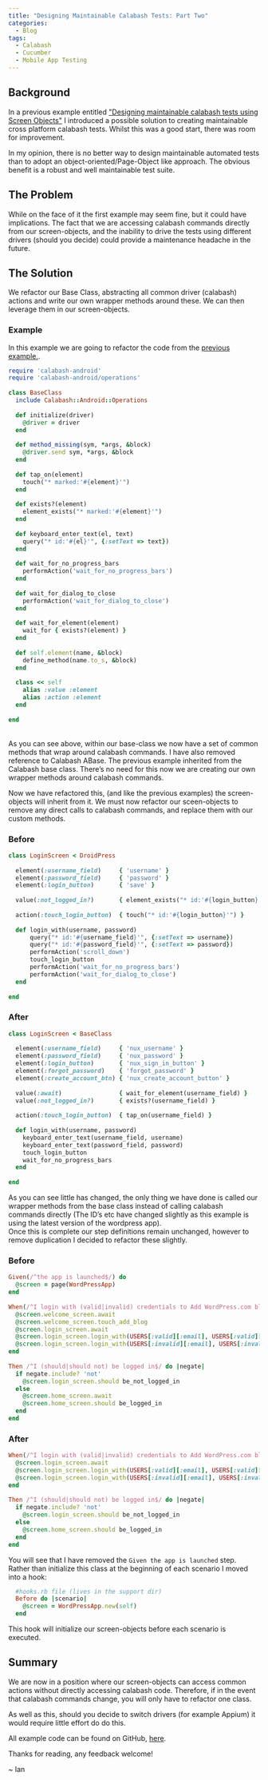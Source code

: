 ```yaml
---
title: "Designing Maintainable Calabash Tests: Part Two"
categories:
  - Blog
tags:
  - Calabash
  - Cucumber
  - Mobile App Testing
---
```


## Background
In a previous example entitled ["Designing maintainable calabash tests using Screen Objects"](../designing-manintainable-calabsh-tests-pt1/) I introduced a possible solution to creating maintainable cross platform calabash tests. Whilst this was a good start, there was room for improvement.<br>

In my opinion, there is no better way to design maintainable automated tests than to adopt an object-oriented/Page-Object like approach. The obvious benefit is a robust and well maintainable test suite. <br>

## The Problem
While on the face of it the first example may seem fine, but it could have implications. The fact that we are accessing calabash commands directly from our screen-objects, and the inability to drive the tests using different drivers (should you decide) could provide a maintenance headache in the future.<br>

## The Solution
We refactor our Base Class, abstracting all common driver (calabash) actions and write our own wrapper methods around these. We can then leverage them in our screen-objects.

### Example
In this example we are going to refactor the code from the [previous example.](../designing-manintainable-calabsh-tests-pt1/).
```ruby
require 'calabash-android'
require 'calabash-android/operations'
 
class BaseClass
  include Calabash::Android::Operations
 
  def initialize(driver)
    @driver = driver
  end
 
  def method_missing(sym, *args, &block)
    @driver.send sym, *args, &block
  end
 
  def tap_on(element)
    touch("* marked:'#{element}'")
  end
 
  def exists?(element)
    element_exists("* marked:'#{element}'")
  end
 
  def keyboard_enter_text(el, text)
    query("* id:'#{el}'", {:setText => text})
  end
 
  def wait_for_no_progress_bars
    performAction('wait_for_no_progress_bars')
  end
 
  def wait_for_dialog_to_close
    performAction('wait_for_dialog_to_close')
  end
 
  def wait_for_element(element)
    wait_for { exists?(element) }
  end
 
  def self.element(name, &block)
    define_method(name.to_s, &block)
  end
 
  class << self
    alias :value :element
    alias :action :element
  end
 
end

```
<br>
As you can see above, within our base-class we now have a set of common methods that wrap around calabash commands. I have also removed reference to Calabash ABase. The previous example inherited from the Calabash base class. There’s no need for this now we are creating our own wrapper methods around calabash commands.

Now we have refactored this, (and like the previous examples) the screen-objects will inherit from it. We must now refactor our sceen-objects to remove any direct calls to calabash commands, and replace them with our custom methods.

### Before
```ruby
class LoginScreen < DroidPress
 
  element(:username_field)     { 'username' }
  element(:password_field)     { 'password' }
  element(:login_button)       { 'save' }
 
  value(:not_logged_in?)       { element_exists("* id:'#{login_button}'") }
 
  action(:touch_login_button)  { touch("* id:'#{login_button}'") }
 
  def login_with(username, password)
      query("* id:'#{username_field}'", {:setText => username})
      query("* id:'#{password_field}'", {:setText => password})
      performAction('scroll_down')
      touch_login_button
      performAction('wait_for_no_progress_bars')
      performAction('wait_for_dialog_to_close')
  end
 
end
```

### After
```ruby
class LoginScreen < BaseClass
 
  element(:username_field)     { 'nux_username' }
  element(:password_field)     { 'nux_password' }
  element(:login_button)       { 'nux_sign_in_button' }
  element(:forgot_password)    { 'forgot_password' }
  element(:create_account_btn) { 'nux_create_account_button' }
 
  value(:await)                { wait_for_element(username_field) }
  value(:not_logged_in?)       { exists?(username_field) }
 
  action(:touch_login_button)  { tap_on(username_field) }
 
  def login_with(username, password)
    keyboard_enter_text(username_field, username)
    keyboard_enter_text(password_field, password)
    touch_login_button
    wait_for_no_progress_bars
  end
 
end
```

As you can see little has changed, the only thing we have done is called our wrapper methods from the base class instead of calling calabash commands directly (The ID’s etc have changed slightly as this example is using the latest version of the wordpress app).<br>
Once this is complete our step definitions remain unchanged, however to remove duplication I decided to refactor these slightly.
### Before
```ruby
Given(/^the app is launched$/) do
  @screen = page(WordPressApp)
end
 
When(/^I login with (valid|invalid) credentials to Add WordPress.com blog$/) do |negate|
  @screen.welcome_screen.await
  @screen.welcome_screen.touch_add_blog
  @screen.login_screen.await
  @screen.login_screen.login_with(USERS[:valid][:email], USERS[:valid][:password]) if negate.eql? 'valid'
  @screen.login_screen.login_with(USERS[:invalid][:email], USERS[:invalid][:password]) if negate.eql? 'invalid'
end
 
Then /^I (should|should not) be logged in$/ do |negate|
  if negate.include? 'not'
    @screen.login_screen.should be_not_logged_in
  else
    @screen.home_screen.await
    @screen.home_screen.should be_logged_in
  end
end
```

### After
```ruby
When(/^I login with (valid|invalid) credentials to Add WordPress.com blog$/) do |negate|
  @screen.login_screen.await
  @screen.login_screen.login_with(USERS[:valid][:email], USERS[:valid][:password]) if negate.eql? 'valid'
  @screen.login_screen.login_with(USERS[:invalid][:email], USERS[:invalid][:password]) if negate.eql? 'invalid'
end
 
Then /^I (should|should not) be logged in$/ do |negate|
  if negate.include? 'not'
    @screen.login_screen.should be_not_logged_in
  else
    @screen.home_screen.should be_logged_in
  end
end
```

You will see that I have removed the `Given the app is launched` step. Rather than initialize this class at the beginning of each scenario I moved into a hook:
```ruby
  #hooks.rb file (lives in the support dir)
  Before do |scenario|
    @screen = WordPressApp.new(self)
  end
```
This hook will initialize our screen-objects before each scenario is executed.

## Summary
We are now in a position where our screen-objects can access common actions without directly accessing calabash code. Therefore, if in the event that calabash commands change, you will only have to refactor one class.<br>

As well as this, should you decide to switch drivers (for example Appium) it would require little effort do do this.<br>

All example code can be found on GitHub, [here](https://github.com/ianrhamilton/-calabash-screen-object-example-part-two).<br>

Thanks for reading, any feedback welcome!<br>

~ Ian
